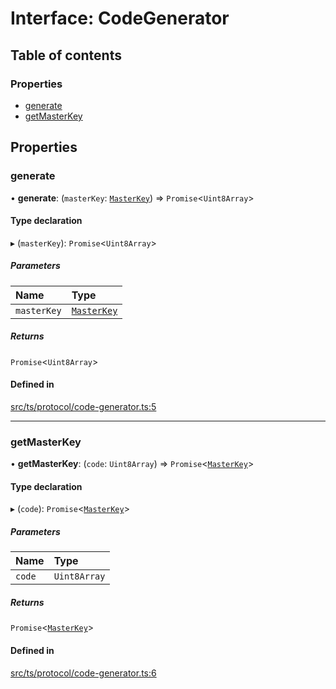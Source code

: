 # Interface: CodeGenerator

## Table of contents

### Properties

- [generate](CodeGenerator.md#generate)
- [getMasterKey](CodeGenerator.md#getmasterkey)

## Properties

### generate

• **generate**: (`masterKey`: [`MasterKey`](../classes/MasterKey.md)) => `Promise`<`Uint8Array`\>

#### Type declaration

▸ (`masterKey`): `Promise`<`Uint8Array`\>

##### Parameters

| Name | Type |
| :------ | :------ |
| `masterKey` | [`MasterKey`](../classes/MasterKey.md) |

##### Returns

`Promise`<`Uint8Array`\>

#### Defined in

[src/ts/protocol/code-generator.ts:5](https://gitlab.com/i3-market/code/wp3/t3.2/i3m-wallet-monorepo/-/blob/21cbec3/packages/wallet-protocol/src/ts/protocol/code-generator.ts#L5)

___

### getMasterKey

• **getMasterKey**: (`code`: `Uint8Array`) => `Promise`<[`MasterKey`](../classes/MasterKey.md)\>

#### Type declaration

▸ (`code`): `Promise`<[`MasterKey`](../classes/MasterKey.md)\>

##### Parameters

| Name | Type |
| :------ | :------ |
| `code` | `Uint8Array` |

##### Returns

`Promise`<[`MasterKey`](../classes/MasterKey.md)\>

#### Defined in

[src/ts/protocol/code-generator.ts:6](https://gitlab.com/i3-market/code/wp3/t3.2/i3m-wallet-monorepo/-/blob/21cbec3/packages/wallet-protocol/src/ts/protocol/code-generator.ts#L6)
